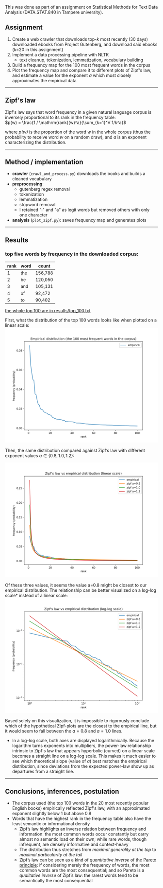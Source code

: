 This was done as part of an assignment on Statistical Methods for Text Data Analysis (DATA.STAT.840 in Tampere university).

## Assignment
1. Create a web crawler that downloads top-_k_ most recently (30 days) downloaded ebooks from Project Gutenberg, and download said ebooks (_k_=20 in this assignment)
2. Implement a data processing pipeline with NLTK
    - text cleanup, tokenization, lemmatization, vocabulary building
3. Build a frequency map for the 100 most frequent words in the corpus
4. Plot the frequency map and compare it to different plots of Zipf's law, and estimate a value for the exponent _a_ which most closely approximates the empirical data

----

## Zipf's law
Zipf's law says that word frequency in a given natural language corpus is inversely proportional to its rank in the frequency table:  
$p(w) = \frac{1 / \mathrm{rank}(w)^a}{\sum_{k=1}^V 1/k^a}$


where _p(w)_ is the proportion of the word _w_ in the whole corpus (thus the probability to receive word _w_ on a random draw), and _a_ is an exponent characterizing the distribution.

----

## Method / implementation
- **crawler** (`crawl_and_process.py`) downloads the books and builds a cleaned vocabulary
- **preprocessing**: 
    - gutenberg regex removal
    - tokenization 
    - lemmatization
    - stopword removal
    - I retained "I" and "a" as legit words but removed others with only one character
- **analysis** (`plot_zipf.py`): saves frequency map and generates plots

----

## Results

### top five words by frequency in the downloaded corpus:

| rank | word | count   |
|------|------|---------|
| 1    | the  | 156,788 |
| 2    | be   | 120,050 |
| 3    | and  | 105,131 |
| 4    | of   | 92,472  |
| 5    | to   | 90,402  |

[the whole top 100 are in results/top_100.txt](./results/top_100.txt)

First, what the distribution of the top 100 words looks like when plotted on a linear scale:
![empirical distribution](./results/word_distribution_linear.png)

Then, the same distribution compared against Zipf’s law with different exponent values $a \in \{0.8, 1.0, 1.2\}$:

![zipf comparison (linear)](./results/zipf_linear.png)

Of these three values, it seems the value a=0.8 might be closest to our empirical distribution. The relationship can be better visualized on a log-log scale* instead of a linear scale: 
![zipf comparison (loglog)](./results/zipf_loglog.png)

Based solely on this visualization, it is impossible to rigorously conclude which of the hypothetical Zipf-plots are the closest to the empirical line, but it would seem to fall between the $a=0.8$ and $a=1.0$ lines.

* In a log-log scale, both axes are displayed logarithmically. Because the logarithm turns exponents into multipliers, the power-law relationship intrinsic to Zipf's law that appears hyperbolic (curved) on a linear scale becomes a straight line on a log-log scale. This makes it much easier to see which theoretical slope (value of $a$) best matches the empirical distribution, since deviations from the expected power-law show up as departures from a straight line.

----

## Conclusions, inferences, postulation

- The corpus used (the top 100 words in the 20 most recently popular English books) empirically reflected Zipf's law, with an approximated exponent slightly below 1 but above 0.8
- Words that have the highest rank in the frequency table also have the least semantic or informational density
    - Zipf’s law highlights an inverse relation between frequency and information: the most common words occur constantly but carry almost no semantic load on their own; while rare words, though infrequent, are densely informative and context-heavy
    - The distribution thus stretches from _maximal generality at the top_ to _maximal particularity at the tail_
    - Zipf’s law can be seen as a kind of _quantitative inverse_ of the [Pareto principle](https://en.wikipedia.org/wiki/Pareto_principle): if considering merely the frequency of words, the most common words are the most consequential; and so Pareto is a _qualitative inverse_ of Zipf’s law: the rarest words tend to be semantically the most consequential
